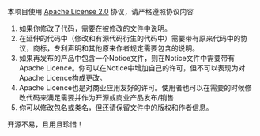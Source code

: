 本项目使用 [ Apache License 2.0](http://www.apache.org/licenses/LICENSE-2.0.html) 协议，请严格遵照协议内容
1. 如果你修改了代码，需要在被修改的文件中说明。
2. 在延伸的代码中（修改和有源代码衍生的代码中）需要带有原来代码中的协议，商标，专利声明和其他原来作者规定需要包含的说明。
3. 如果再发布的产品中包含一个Notice文件，则在Notice文件中需要带有Apache Licence。你可以在Notice中增加自己的许可，但不可以表现为对Apache Licence构成更改。
4. Apache Licence也是对商业应用友好的许可。使用者也可以在需要的时候修改代码来满足需要并作为开源或商业产品发布/销售
5. 你可以修改包名或类名，但还请保留文件中的版权和作者信息。

开源不易，且用且珍惜！
